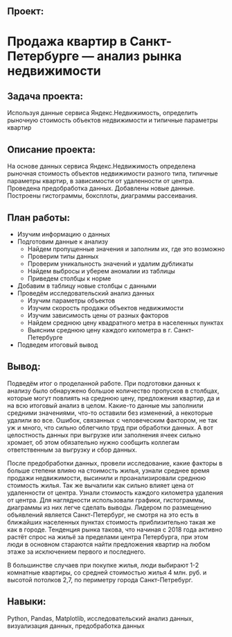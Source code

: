 ## Проект: 
# Продажа квартир в Санкт-Петербурге — анализ рынка недвижимости
## Задача проекта:
Используя данные сервиса Яндекс.Недвижимость, определить рыночную стоимость объектов недвижимости и типичные параметры квартир
## Описание проекта:
На основе данных сервиса Яндекс.Недвижимость определена рыночная стоимость объектов недвижимости разного типа, типичные параметры квартир, в зависимости от удаленности от центра. Проведена предобработка данных. Добавлены новые данные. Построены гистограммы, боксплоты, диаграммы рассеивания.

## План работы:
- Изучим информацию о данных
- Подготовим данные к анализу
  - Найдем пропущенные значения и заполним их, где это возможно
  - Проверим типы данных
  - Проверим уникальность значений и удалим дубликаты
  - Найдем выбросы и уберем аномалии из таблицы
  - Приведем столбцы к норме
- Добавим в таблицу новые столбцы с данными
- Проведём исследовательский анализ данных
  - Изучим параметры объектов
  - Изучим скорость продажи объектов недвижимости
  - Изучим зависимость цены от разных факторов
  - Найдем среднюю цену квадратного метра в населенных пунктах
  - Выясним среднюю цену каждого километра в г. Санкт-Петербурге
- Подведем итоговый вывод

## Вывод:
Подведём итог о проделанной работе. При подготовки данных к анализу было обнаружено большое количество пропусков в столбцах, которые могут повлиять на среднюю цену, предложения квартир, да и на всю итоговый анализ в целом. Какие-то данные мы заполнили средними значениями, что-то оставили без изменений, а некоторые удалили во все. Ошибок, связанных с человеческим фактором, не так уж и много, что сильно облегчило труд при обработки данных. А вот целостность данных при выгрузке или заполнения ячеек сильно хромает, об этом обязательно нужно сообщить коллегам ответственным за выгрузку и сбор данных.

После предобработки данных, провели исследование, какие факторы в больше степени влияю на стоимость жилья, узнали среднее время продажи недвижимости, высинили и проанализировали среднюю стоимость жилья. Так же вычалили как сильно влияет цена от удаленности от центра. Узнали стоимость каждого километра удаления от центра. Для наглядности использовали графики, гистограммы, диаграммы из них легче сделать выводы. Лидером по размещению объявлений является Санкт-Петербург, не смотря на это есть в ближайших населенных пунктах стоимость приблизительно такая же как в городе. Тенденция рынка такова, что начиная с 2018 года активно растёт спрос на жильё за пределами центра Петербурга, при этом люди в основном стараются найти предложения квартир на любом этаже за исключением первого и последнего.

В большинстве случаев при покупке жилья, люди выбирают 1-2 комнатные квартиры, со средней стоимостью жилья 4 млн. руб. и высотой потолков 2,7, по периметру города Санкт-Петребург.

## Навыки: 
Python, Pandas, Matplotlib, исследовательский анализ данных, визуализация данных, предобработка данных
